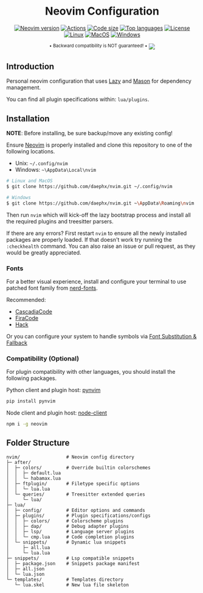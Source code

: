 <div align="center">
<h1>Neovim Configuration</h1>

[![Neovim version](https://img.shields.io/github/v/release/neovim/neovim?include_prereleases&style=for-the-badge&label=Neovim&logo=neovim&labelColor=000000)](https://github.com/neovim/neovim/releases/tag/nightly)
[![Actions](https://img.shields.io/github/actions/workflow/status/daephx/nvim/lint.yml?branch=main&label=CI&style=for-the-badge&labelColor=000000)](https://github.com/daephx/nvim/actions)
[![Code size](https://img.shields.io/github/languages/code-size/daephx/nvim?label=Size&style=for-the-badge&labelColor=000000)](#)
[![Top languages](https://img.shields.io/github/languages/top/daephx/nvim?style=for-the-badge&labelColor=000000&logo=lua&logoColor=blue)](https://github.com/daephx/nvim/search?l=lua)
[![License](https://img.shields.io/github/license/daephx/nvim?&label=License&style=for-the-badge&color=8937dd&labelColor=000000)](https://github.com/daephx/nvim/blob/main/LICENSE)
<br/>
[![Linux](https://img.shields.io/badge/Linux-%23.svg?logo=linux&style=for-the-badge&color=000000&logoColor=yellow)](https://en.wikipedia.org/wiki/Linux)
[![MacOS](https://img.shields.io/badge/MacOS-%23.svg?logo=apple&style=for-the-badge&color=000000&logoColor=white)](https://en.wikipedia.org/wiki/MacOS)
[![Windows](https://img.shields.io/badge/Windows-%23.svg?logo=windows11&style=for-the-badge&color=000000&logoColor=blue)](https://en.wikipedia.org/wiki/Microsoft_Windows)
<br/>

<sup>• Backward compatibility is NOT guaranteed! •</sup>
<img src="https://user-images.githubusercontent.com/36192863/208231941-b54d0d70-0d46-4ad0-89ed-398917a2bd72.gif"/>

</div>

## Introduction

Personal neovim configuration that uses
[Lazy](https://github.com/folke/lazy.nvim) and
[Mason](https://github.com/williamboman/mason.nvim) for dependency management.

You can find all plugin specifications within: `lua/plugins`.

## Installation

**NOTE**: Before installing, be sure backup/move any existing config!

Ensure [Neovim](https://github.com/neovim/neovim) is properly installed and
clone this repository to one of the following locations.

- Unix: `~/.config/nvim`
- Windows: `~\AppData\Local\nvim`

```bash
# Linux and MacOS
$ git clone https://github.com/daephx/nvim.git ~/.config/nvim

# Windows
$ git clone https://github.com/daephx/nvim.git ~\AppData\Roaming\nvim
```

Then run `nvim` which will kick-off the lazy bootstrap process and install all
the required plugins and treesitter parsers.

If there are any errors? First restart `nvim` to ensure all the newly installed
packages are properly loaded. If that doesn't work try running the
`:checkhealth` command. You can also raise an issue or pull request, as they
would be greatly appreciated.

### Fonts

For a better visual experience, install and configure your terminal to use
patched font family from [nerd-fonts](https://github.com/ryanoasis/nerd-fonts).

Recommended:

- [CascadiaCode](https://github.com/ryanoasis/nerd-fonts/releases/latest/download/CascadiaCode.zip)
- [FiraCode](https://github.com/ryanoasis/nerd-fonts/releases/latest/download/FiraCode.zip)
- [Hack](https://github.com/ryanoasis/nerd-fonts/releases/latest/download/Hack.zip)

Or you can configure your system to handle symbols via
[Font Substitution & Fallback](https://github.com/ryanoasis/nerd-fonts/wiki/Font-Substitution-&-Fallback)

### Compatibility (Optional)

For plugin compatibility with other languages, you should install the following
packages.

Python client and plugin host: [pynvim](https://github.com/neovim/pynvim)

```bash
pip install pynvim
```

Node client and plugin host:
[node-client](https://github.com/neovim/node-client)

```bash
npm i -g neovim
```

## Folder Structure

```plain
nvim/                 # Neovim config directory
├─ after/
│  ├─ colors/         # Override builtin colorschemes
│  │  ├─ default.lua
│  │  └─ habamax.lua
│  ├─ ftplugin/       # Filetype specific options
│  │  └─ lua.lua
│  └─ queries/        # Treesitter extended queries
│     └─ lua/
├─ lua/
│  ├─ config/         # Editor options and commands
│  ├─ plugins/        # Plugin specifications/configs
│  │  ├─ colors/      # Colorscheme plugins
│  │  ├─ dap/         # Debug adapter plugins
│  │  ├─ lsp/         # Language server plugins
│  │  └─ cmp.lua      # Code completion plugins
│  └─ snippets/       # Dynamic lua snippets
│     ├─ all.lua
│     └─ lua.lua
├─ snippets/          # Lsp compatible snippets
│  ├─ package.json    # Snippets package manifest
│  ├─ all.json
│  └─ lua.json
└─ templates/         # Templates directory
   └─ lua.skel        # New lua file skeleton
```
